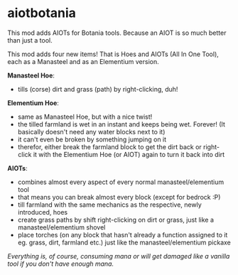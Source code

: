 # aiotbotania
This mod adds AIOTs for Botania tools. Because an AIOT is so much better than just a tool.

This mod adds four new items! That is Hoes and AIOTs (All In One Tool), each as a Manasteel and as an Elementium version.

 

**Manasteel Hoe**:

- tills (corse) dirt and grass (path) by right-clicking, duh!

**Elementium Hoe**:

- same as Manasteel Hoe, but with a nice twist!
- the tilled farmland is wet in an instant and keeps being wet. Forever! (It basically doesn't need any water blocks next to it)
- it can't even be broken by something jumping on it
- therefor, either break the farmland block to get the dirt back or right-click it with the Elementium Hoe (or AIOT) again to turn it back into dirt

**AIOTs**:

- combines almost every aspect of every normal manasteel/elementium tool
- that means you can break almost every block (except for bedrock :P)
- till farmland with the same mechanics as the respective, newly introduced, hoes
- create grass paths by shift right-clicking on dirt or grass, just like a manasteel/elementium shovel
- place torches (on any block that hasn't already a function assigned to it eg. grass, dirt, farmland etc.) just like the manasteel/elementium pickaxe

_Everything is, of course, consuming mana or will get damaged like a vanilla tool if you don't have enough mana._
